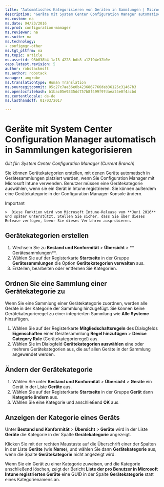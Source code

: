 ```yaml
---
title: "Automatisches Kategorisieren von Geräten in Sammlungen | Microsoft-Dokumentation"
description: "Geräte mit System Center Configuration Manager automatisch in Sammlungen kategorisieren."
ms.custom: na
ms.date: 04/23/2016
ms.prod: configuration-manager
ms.reviewer: na
ms.suite: na
ms.technology:
- configmgr-other
ms.tgt_pltfrm: na
ms.topic: article
ms.assetid: 98b038b4-1a13-4228-bdb8-a12194e32b0e
caps.latest.revision: 5
author: robstackmsft
ms.author: robstack
manager: angrobe
ms.translationtype: Human Translation
ms.sourcegitcommit: 05c27c7aa36e0b4236867766dab36125c31467b3
ms.openlocfilehash: b1bac05e9335dd757b8f499f97daea24e0f4acbd
ms.contentlocale: de-de
ms.lasthandoff: 01/03/2017

---
```

# <a name="automatically-categorize-devices-into-collections-with-system-center-configuration-manager"></a>Geräte mit System Center Configuration Manager automatisch in Sammlungen kategorisieren

*Gilt für: System Center Configuration Manager (Current Branch)*

Sie können Gerätekategorien erstellen, mit denen Geräte automatisch in Gerätesammlungen platziert werden, wenn Sie Configuration Manager mit Microsoft Intune verwenden. Benutzer müssen eine Gerätekategorie auswählen, wenn sie ein Gerät in Intune registrieren. Sie können außerdem eine Gerätekategorie in der Configuration Manager-Konsole ändern.

> [!IMPORTANT]  
    >  Diese Funktion wird vom Microsoft Intune-Release vom **Juni 2016** und später unterstützt. Stellen Sie sicher, dass Sie über dieses Release verfügen, bevor Sie dieses Verfahren ausprobieren.

## <a name="create-device-categories"></a>Gerätekategorien erstellen

1.  Wechseln Sie zu **Bestand und Konformität** > **Übersicht** > ** Gerätesammlungen**.
2.  Wählen Sie auf der Registerkarte **Startseite** in der Gruppe **Gerätesammlungen** die Option **Gerätekategorien verwalten** aus.
3.  Erstellen, bearbeiten oder entfernen Sie Kategorien.

## <a name="associate-a-collection-with-a-device-category"></a>Ordnen Sie eine Sammlung einer Gerätekategorie zu

Wenn Sie eine Sammlung einer Gerätekategorie zuordnen, werden alle Geräte in der Kategorie der Sammlung hinzugefügt. Sie können keine Gerätekategorieregel zu einer integrierten Sammlung wie **Alle Systeme** hinzufügen.

1.  Wählen Sie auf der Registerkarte **Mitgliedschaftsregeln** des Dialogfelds **Eigenschaften** einer Gerätesammlung **Regel hinzufügen** > **Device Category Rule** (Gerätekategorieregel) aus.
2.  Wählen Sie im Dialogfeld **Gerätekategorien auswählen** eine oder mehrere Gerätekategorien aus, die auf allen Geräte in der Sammlung angewendet werden.

## <a name="change-the-category-of-a-device"></a>Ändern der Gerätekategorie

1.  Wählen Sie unter **Bestand und Konformität** > **Übersicht** > **Geräte** ein Gerät in der Liste **Geräte** aus.
2.  Wählen Sie auf der Registerkarte **Startseite** in der Gruppe **Gerät** dann **Kategorie ändern** aus.
3.  Wählen Sie eine Kategorie und anschließend **OK** aus.

## <a name="view-which-category-a-device-belongs-to"></a>Anzeigen der Kategorie eines Geräts

Unter **Bestand und Konformität** > **Übersicht** > **Geräte** wird in der Liste **Geräte** die Kategorie in der Spalte **Gerätekategorie** angezeigt.

Klicken Sie mit der rechten Maustaste auf die Überschrift einer der Spalten in der Liste **Geräte** (wie **Name**), und wählen Sie dann **Gerätekategorie** aus, wenn die Spalte **Gerätekategorie** nicht angezeigt wird.

Wenn Sie ein Gerät zu einer Kategorie zuweisen, und die Kategorie anschließend löschen, zeigt der Bericht **Liste der pro Benutzer in Microsoft Intune registrierten Geräte** eine GUID in der Spalte **Gerätekategorie** statt eines Kategorienamens an.

